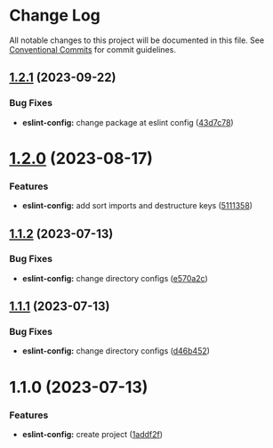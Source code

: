 # Change Log

All notable changes to this project will be documented in this file.
See [Conventional Commits](https://conventionalcommits.org) for commit guidelines.

## [1.2.1](https://github.com/rcasachi/venus/compare/@venusui/eslint-config@1.2.0...@venusui/eslint-config@1.2.1) (2023-09-22)

### Bug Fixes

- **eslint-config:** change package at eslint config ([43d7c78](https://github.com/rcasachi/venus/commit/43d7c78a904159be22b21e054a4ddaba593cf249))

# [1.2.0](https://github.com/rcasachi/venus/compare/@venusui/eslint-config@1.1.2...@venusui/eslint-config@1.2.0) (2023-08-17)

### Features

- **eslint-config:** add sort imports and destructure keys ([5111358](https://github.com/rcasachi/venus/commit/5111358bd62edeb3dcc83f89b7a155389c753078))

## [1.1.2](https://github.com/rcasachi/venus/compare/@venusui/eslint-config@1.1.1...@venusui/eslint-config@1.1.2) (2023-07-13)

### Bug Fixes

- **eslint-config:** change directory configs ([e570a2c](https://github.com/rcasachi/venus/commit/e570a2c730de9f53c55d129cf970a3542ca8a03c))

## [1.1.1](https://github.com/rcasachi/venus/compare/@venusui/eslint-config@1.1.0...@venusui/eslint-config@1.1.1) (2023-07-13)

### Bug Fixes

- **eslint-config:** change directory configs ([d46b452](https://github.com/rcasachi/venus/commit/d46b4529fba237e95e0516aaf6c6d41a0ad8b3c2))

# 1.1.0 (2023-07-13)

### Features

- **eslint-config:** create project ([1addf2f](https://github.com/rcasachi/venus/commit/1addf2f3d250a49551710b7b267958e17d4557cf))
